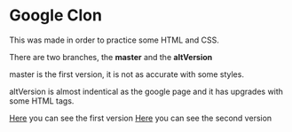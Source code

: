 # Google Clon

This was made in order to practice some HTML and CSS.

There are two branches, the **master** and the **altVersion**

master is the first version, it is not as accurate with some styles.

altVersion is almost indentical as the google page and it has upgrades with some HTML tags.

[Here]() you can see the first version
[Here]() you can see the second version
